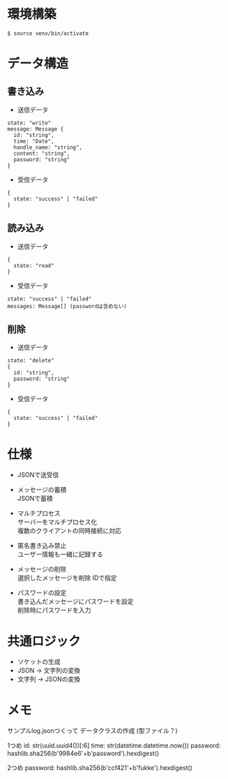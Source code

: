 # 環境構築
```bash
$ source venv/bin/activate
```

# データ構造

## 書き込み

- 送信データ

```
state: "write"
message: Message {
  id: "string",
  time: "Date",
  handle_name: "string",
  content: "string",
  password: "string"
}
```

- 受信データ

```
{
  state: "success" | "failed"
}
```  

## 読み込み

- 送信データ

```
{
  state: "read"
}
```

- 受信データ

```
state: "success" | "failed"
messages: Message[] (passwordは含めない)
```

## 削除

- 送信データ

```
state: "delete"
{
  id: "string",
  password: "string"
}
```

- 受信データ

```
{
  state: "success" | "failed"
}
```

# 仕様

- JSONで送受信

- メッセージの蓄積  
  JSONで蓄積

- マルチプロセス  
  サーバーをマルチプロセス化  
  複数のクライアントの同時接続に対応

- 匿名書き込み禁止  
  ユーザー情報も一緒に記録する

- メッセージの削除  
  選択したメッセージを削除 IDで指定

- パスワードの設定  
  書き込んだメッセージにパスワードを設定  
  削除時にパスワードを入力
  
# 共通ロジック
- ソケットの生成
- JSON -> 文字列の変換
- 文字列 -> JSONの変換

# メモ
サンプルlog.jsonつくって
データクラスの作成 (型ファイル？)

1つめ
id: str(uuid.uuid4())[:6]
time: str(datetime.datetime.now())
password: hashlib.sha256(b'9984e6'+b'password').hexdigest()

2つめ
password: hashlib.sha256(b'ccf421'+b'fukke').hexdigest()